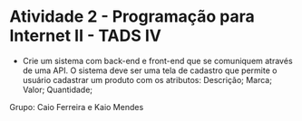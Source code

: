 # Atividade 2 - Programação para Internet II - TADS IV
- Crie um sistema com back-end e front-end que se comuniquem através de uma API. O sistema deve ser uma tela de cadastro que permite o usuário cadastrar um produto com os atributos:
Descrição;
Marca;
Valor;
Quantidade;

Grupo: Caio Ferreira e Kaio Mendes
